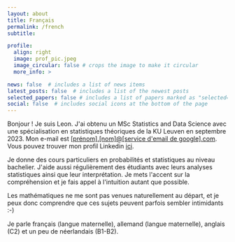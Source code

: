 ```yaml
---
layout: about
title: Français
permalink: /french
subtitle:

profile:
  align: right
  image: prof_pic.jpeg
  image_circular: false # crops the image to make it circular
  more_info: >

news: false  # includes a list of news items
latest_posts: false  # includes a list of the newest posts
selected_papers: false # includes a list of papers marked as "selected={true}"
social: false  # includes social icons at the bottom of the page
---
```


Bonjour ! Je suis Leon. J'ai obtenu un MSc Statistics and Data Science avec une spécialisation en statistiques théoriques de la KU Leuven en septembre 2023. Mon e-mail est <a href='#'>[prénom].[nom]@[service d'email de google].com</a>. Vous pouvez trouver mon profil Linkedin [ici](https://linkedin.com/in/leonrofagha/).

Je donne des cours particuliers en probabilités et statistiques au niveau bachelier. J'aide aussi régulièrement des étudiants avec leurs analyses statistiques ainsi que leur interprétation. Je mets l'accent sur la compréhension et je fais appel à l'intuition autant que possible. 

Les mathématiques ne me sont pas venues naturellement au départ, et je peux donc comprendre que ces sujets peuvent parfois sembler intimidants :-)

Je parle français (langue maternelle), allemand (langue maternelle), anglais (C2) et un peu de néerlandais (B1-B2).
